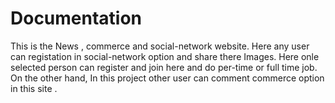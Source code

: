 # Documentation
This is the  News , commerce and social-network website. Here any user can registation in social-network option and share there Images. Here onle selected person can register and join here and do per-time or full time job. On the other hand, In this project other user can comment commerce option in this site . 
